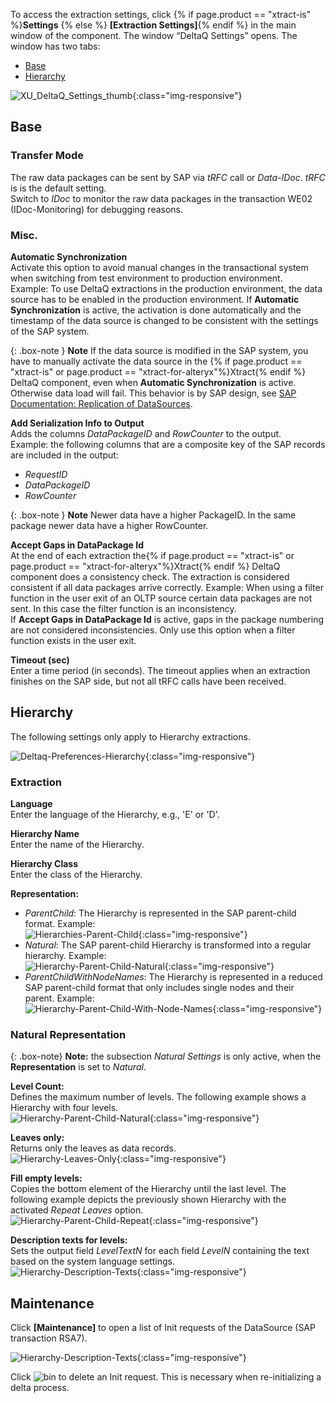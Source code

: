 To access the extraction settings, click {% if page.product == "xtract-is" %}**Settings** {% else %} **[Extraction Settings]**{% endif %} in the main window of the component.
The window “DeltaQ Settings” opens. The window has two tabs:
- [Base](#base)
- [Hierarchy](#hierarchy)

![XU_DeltaQ_Settings_thumb](/img/content/XU_DeltaQ_Settings_thumb.png){:class="img-responsive"}

## Base

### Transfer Mode

The raw data packages can be sent by SAP via *tRFC* call or *Data-IDoc*. *tRFC* is is the default setting. <br>
Switch to *IDoc* to monitor the raw data packages in the transaction WE02 (IDoc-Monitoring) for debugging reasons. 

### Misc.

**Automatic Synchronization**<br>
Activate this option to avoid manual changes in the transactional system when switching from test environment to production environment. <br>
Example: To use DeltaQ extractions in the production environment, the data source has to be enabled in the production environment. 
If **Automatic Synchronization** is active, the activation is done automatically and the timestamp of the data source is changed to be consistent with the settings of the SAP system. <br>

{: .box-note }
**Note** If the data source is modified in the SAP system, you have to manually activate the data source in the {% if page.product == "xtract-is" or page.product == "xtract-for-alteryx"%}Xtract{% endif %} DeltaQ component, even when **Automatic Synchronization** is active. 
Otherwise data load will fail. This behavior is by SAP design, see [SAP Documentation: Replication of DataSources](https://help.sap.com/viewer/ccc9cdbdc6cd4eceaf1e5485b1bf8f4b/7.4.19/en-US/4a12eaff76df1b42e10000000a42189c.html).

**Add Serialization Info to Output**<br>
Adds the columns *DataPackageID* and *RowCounter* to the output.<br>
Example: the following columns that are a composite key of the SAP records are included in the output:
- *RequestID*
- *DataPackageID* 
- *RowCounter*

{: .box-note }
**Note** Newer data have a higher PackageID. In the same package newer data have a higher RowCounter.

**Accept Gaps in DataPackage Id**<br>
At the end of each extraction the{% if page.product == "xtract-is" or page.product == "xtract-for-alteryx"%}Xtract{% endif %} DeltaQ component does a consistency check. 
The extraction is considered consistent if all data packages arrive correctly. 
Example: When using a filter function in the user exit of an OLTP source certain data packages are not sent. 
In this case the filter function is an inconsistency. <br>
If **Accept Gaps in DataPackage Id** is active, gaps in the package numbering are not considered inconsistencies. 
Only use this option when a filter function exists in the user exit.

**Timeout (sec)**<br>
Enter a time period (in seconds). The timeout applies when an extraction finishes on the SAP side, but not all tRFC calls have been received. 


## Hierarchy

The following settings only apply to Hierarchy extractions.

![Deltaq-Preferences-Hierarchy](/img/content/Deltaq-Preferences-Hierarchy.png){:class="img-responsive"}

### Extraction

**Language**<br>
Enter the language of the Hierarchy, e.g., 'E' or 'D'.

**Hierarchy Name**<br>
Enter the name of the Hierarchy.

**Hierarchy Class**<br>
Enter the class of the Hierarchy.

<!---
representation in copied from the Hierarchy component
-->

**Representation:** 
- *ParentChild*: The Hierarchy is represented in the SAP parent-child format. Example:<br>
![Hierarchies-Parent-Child](/img/content/extractors.bwhier/Hierarchy-Table-Output-Result.png){:class="img-responsive"}
- *Natural*: The SAP parent-child Hierarchy is transformed into a regular hierarchy. Example:<br>
![Hierarchy-Parent-Child-Natural](/img/content/extractors.bwhier/Hierarchy-Parent-Child-Natural.png){:class="img-responsive"}
- *ParentChildWithNodeNames*: The Hierarchy is represented in a reduced SAP parent-child format that only includes single nodes and their parent. Example:<br>
![Hierarchy-Parent-Child-With-Node-Names](/img/content/extractors.bwhier/Hierarchy-ParentChildWithNodes.png){:class="img-responsive"}

### Natural Representation

<!---
The following section in copied from the Hierarchy component
-->


{: .box-note}
**Note:** the subsection *Natural Settings* is only active, when the **Representation** is set to *Natural*.

**Level Count:** <br>
Defines the maximum number of levels. The following example shows a Hierarchy with four levels. <br>
![Hierarchy-Parent-Child-Natural](/img/content/extractors.bwhier/Hierarchy-Parent-Child-Natural.png){:class="img-responsive"}

**Leaves only:**<br>
Returns only the leaves as data records.<br>
![Hierarchy-Leaves-Only](/img/content/extractors.bwhier/Hierarchy-leaves-only.png){:class="img-responsive"}

**Fill empty levels:**  <br>
Copies the bottom element of the Hierarchy until the last level.
The following example depicts the previously shown Hierarchy with the activated *Repeat Leaves* option.<br>
![Hierarchy-Parent-Child-Repeat](/img/content/extractors.bwhier/Hierarchy-Parent-Child-Repeat.png){:class="img-responsive"}

**Description texts for levels:**<br>
Sets the output field *LevelTextN* for each field *LevelN* containing the text based on the system language settings.<br>
![Hierarchy-Description-Texts](/img/content/Hierarchy-description-texts.png){:class="img-responsive"}


## Maintenance

Click **[Maintenance]** to open a list of Init requests of the DataSource (SAP transaction RSA7).

![Hierarchy-Description-Texts](/img/content/DeltaQ_Request_Maintenance.png){:class="img-responsive"}

Click ![bin](/img/content/icons/trashbin.png) to delete an Init request. This is necessary when re-initializing a delta process.

